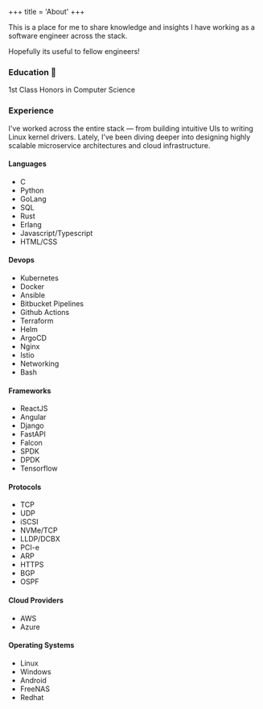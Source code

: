+++
title = 'About'
+++

This is a place for me to share knowledge and insights I have working as a software engineer across the stack.

Hopefully its useful to fellow engineers!

### Education :open_book:

1st Class Honors in Computer Science

### Experience

I've worked across the entire stack — from building intuitive UIs to writing Linux kernel drivers. Lately, I’ve been diving deeper into designing highly scalable microservice architectures and cloud infrastructure.

#### Languages

* C
* Python
* GoLang
* SQL
* Rust
* Erlang
* Javascript/Typescript
* HTML/CSS

#### Devops

* Kubernetes
* Docker
* Ansible
* Bitbucket Pipelines
* Github Actions
* Terraform
* Helm
* ArgoCD
* Nginx
* Istio
* Networking
* Bash

#### Frameworks

* ReactJS
* Angular
* Django
* FastAPI
* Falcon
* SPDK
* DPDK
* Tensorflow

#### Protocols

* TCP
* UDP
* iSCSI
* NVMe/TCP
* LLDP/DCBX
* PCI-e
* ARP
* HTTPS
* BGP
* OSPF

#### Cloud Providers

* AWS
* Azure

#### Operating Systems

* Linux
* Windows
* Android
* FreeNAS
* Redhat